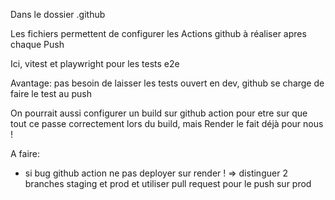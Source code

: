 Dans le dossier .github

Les fichiers permettent de configurer les Actions github à réaliser apres chaque Push

Ici, vitest et playwright pour les tests e2e

Avantage: pas besoin de laisser les tests ouvert en dev, github se charge de faire le test au push

On pourrait aussi configurer un build sur github action pour etre sur que tout ce passe correctement lors du build, mais Render le fait déjà pour nous !

A faire:

- si bug github action ne pas deployer sur render ! => distinguer 2 branches staging et prod et utiliser pull request pour le push sur prod
